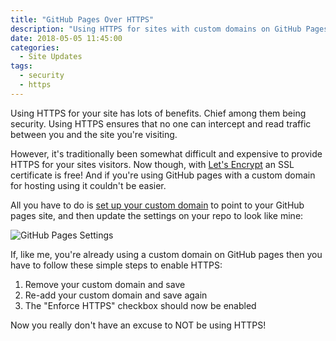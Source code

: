 ```yaml
---
title: "GitHub Pages Over HTTPS"
description: "Using HTTPS for sites with custom domains on GitHub Pages"
date: 2018-05-05 11:45:00
categories:
  - Site Updates
tags:
  - security
  - https
---
```


Using HTTPS for your site has lots of benefits. Chief among them being
security. Using HTTPS ensures that no one can intercept and read traffic
between you and the site you're visiting.

However, it's traditionally been somewhat difficult and expensive to provide
HTTPS for your sites visitors. Now though, with [Let's Encrypt][1] an SSL
certificate is free! And if you're using GitHub pages with a custom domain for
hosting using it couldn't be easier.

All you have to do is [set up your custom domain][2] to point to your GitHub pages
site, and then update the settings on your repo to look like mine:

![GitHub Pages Settings](/assets/uploads/2018/05/GitHubPagesHTTPSConfig.png)

If, like me, you're already using a custom domain on GitHub pages then you have
to follow these simple steps to enable HTTPS:

1. Remove your custom domain and save
2. Re-add your custom domain and save again
3. The "Enforce HTTPS" checkbox should now be enabled

Now you really don't have an excuse to NOT be using HTTPS!

<!--Links-->

[1]: https://letsencrypt.org/
[2]: https://help.github.com/articles/setting-up-an-apex-domain/

